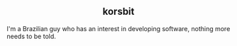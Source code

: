 <h2 align="center">korsbit</h2>

<p>I'm a Brazilian guy who has an interest in developing software, nothing more needs to be told.</p>
